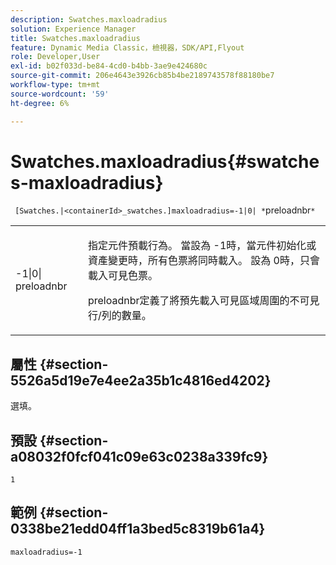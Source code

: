```yaml
---
description: Swatches.maxloadradius
solution: Experience Manager
title: Swatches.maxloadradius
feature: Dynamic Media Classic，檢視器，SDK/API,Flyout
role: Developer,User
exl-id: b02f033d-be84-4cd0-b4bb-3ae9e424680c
source-git-commit: 206e4643e3926cb85b4be2189743578f88180be7
workflow-type: tm+mt
source-wordcount: '59'
ht-degree: 6%

---
```


# Swatches.maxloadradius{#swatches-maxloadradius}

` [Swatches.|<containerId>_swatches.]maxloadradius=-1|0| *`preloadnbr`*`

<table id="table_4A27394B6B4347D69CAC5A59EE0FBC6F"> 
 <tbody> 
  <tr> 
   <td colname="col1"> <p><span class="codeph"> -1|0|<span class="varname"> preloadnbr</span></span> </p> </td> 
   <td colname="col2"> <p> 指定元件預載行為。 當設為<span class="codeph"> -1</span>時，當元件初始化或資產變更時，所有色票將同時載入。 設為<span class="codeph"> 0</span>時，只會載入可見色票。 </p> <p><span class="codeph"> <span class="varname"> </span></span> preloadnbr定義了將預先載入可見區域周圍的不可見行/列的數量。 </p> </td> 
  </tr> 
 </tbody> 
</table>

## 屬性 {#section-5526a5d19e7e4ee2a35b1c4816ed4202}

選填。

## 預設 {#section-a08032f0fcf041c09e63c0238a339fc9}

`1`

## 範例 {#section-0338be21edd04ff1a3bed5c8319b61a4}

`maxloadradius=-1`
